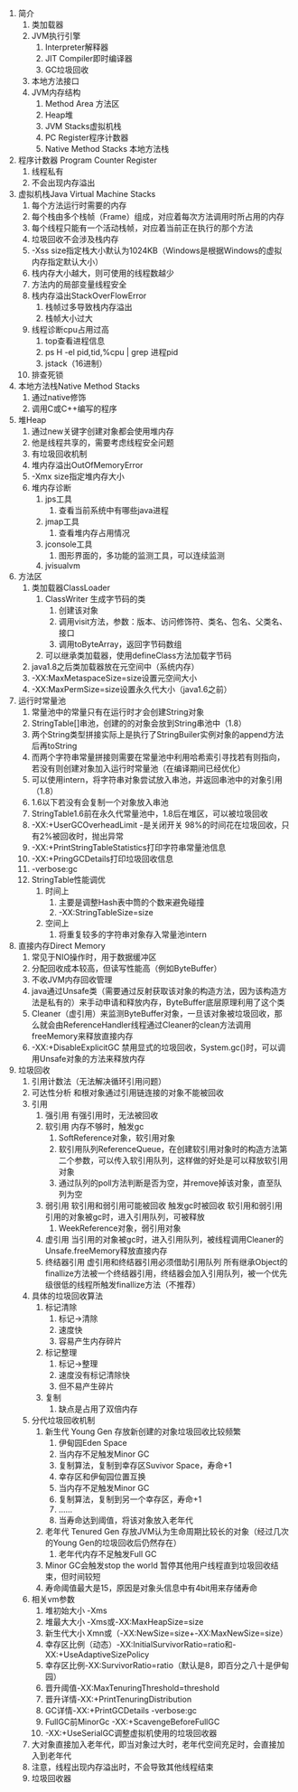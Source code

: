 1. 简介
    1. 类加载器
    2. JVM执行引擎
        1. Interpreter解释器
        2. JIT Compiler即时编译器
        3. GC垃圾回收
    3. 本地方法接口
    4. JVM内存结构
        1. Method Area 方法区
        2. Heap堆
        3. JVM Stacks虚拟机栈
        4. PC Register程序计数器
        5. Native Method Stacks 本地方法栈
2. 程序计数器 Program Counter Register
    1. 线程私有
    2. 不会出现内存溢出
3. 虚拟机栈Java Virtual Machine Stacks
    1. 每个方法运行时需要的内存
    2. 每个栈由多个栈帧（Frame）组成，对应着每次方法调用时所占用的内存
    3. 每个线程只能有一个活动栈帧，对应着当前正在执行的那个方法
    4. 垃圾回收不会涉及栈内存
    5. -Xss size指定栈大小默认为1024KB（Windows是根据Windows的虚拟内存指定默认大小）
    6. 栈内存大小越大，则可使用的线程数越少
    7. 方法内的局部变量线程安全
    8. 栈内存溢出StackOverFlowError
        1. 栈帧过多导致栈内存溢出
        2. 栈帧大小过大
    9. 线程诊断cpu占用过高
        1. top查看进程信息
        2. ps H -el pid,tid,%cpu | grep 进程pid
        3. jstack（16进制）
    10. 排查死锁
4. 本地方法栈Native Method Stacks
    1. 通过native修饰
    2. 调用C或C++编写的程序
5. 堆Heap
    1. 通过new关键字创建对象都会使用堆内存
    2. 他是线程共享的，需要考虑线程安全问题
    3. 有垃圾回收机制
    4. 堆内存溢出OutOfMemoryError
    5. -Xmx size指定堆内存大小
    6. 堆内存诊断
        1. jps工具
            1. 查看当前系统中有哪些java进程
        2. jmap工具
            1. 查看堆内存占用情况
        3. jconsole工具
            1. 图形界面的，多功能的监测工具，可以连续监测
        4. jvisualvm
6. 方法区
    1. 类加载器ClassLoader
        1. ClassWriter 生成字节码的类
            1. 创建该对象
            2. 调用visit方法，参数：版本、访问修饰符、类名、包名、父类名、接口
            3. 调用toByteArray，返回字节码数组
        2. 可以继承类加载器，使用defineClass方法加载字节码
    2. java1.8之后类加载器放在元空间中（系统内存）
    3. -XX:MaxMetaspaceSize=size设置元空间大小
    4. -XX:MaxPermSize=size设置永久代大小（java1.6之前）
7. 运行时常量池
    1. 常量池中的常量只有在运行时才会创建String对象
    2. StringTable[]串池，创建的的对象会放到String串池中（1.8）
    3. 两个String类型拼接实际上是执行了StringBuiler实例对象的append方法后再toString
    4. 而两个字符串常量拼接则需要在常量池中利用哈希索引寻找若有则指向，若没有则创建对象加入运行时常量池（在编译期间已经优化）
    5. 可以使用intern，将字符串对象尝试放入串池，并返回串池中的对象引用（1.8）
    6. 1.6以下若没有会复制一个对象放入串池
    7. StringTable1.6前在永久代常量池中，1.8后在堆区，可以被垃圾回收
    8. -XX:+UserGCOverheadLimit -是关闭开关 98%的时间花在垃圾回收，只有2%被回收时，抛出异常
    9. -XX:+PrintStringTableStatistics打印字符串常量池信息
    10. -XX:+PringGCDetails打印垃圾回收信息
    11. -verbose:gc
    12. StringTable性能调优
        1. 时间上
            1. 主要是调整Hash表中筒的个数来避免碰撞
            2. -XX:StringTableSize=size
        2. 空间上
            1. 将重复较多的字符串对象存入常量池intern
8. 直接内存Direct Memory
    1. 常见于NIO操作时，用于数据缓冲区
    2. 分配回收成本较高，但读写性能高（例如ByteBuffer）
    3. 不收JVM内存回收管理
    4. java通过Unsafe类（需要通过反射获取该对象的构造方法，因为该构造方法是私有的）来手动申请和释放内存，ByteBuffer底层原理利用了这个类
    5. Cleaner（虚引用）来监测ByteBuffer对象，一旦该对象被垃圾回收，那么就会由ReferenceHandler线程通过Cleaner的clean方法调用freeMemory来释放直接内存
    6. -XX:+DisableExplicitGC 禁用显式的垃圾回收，System.gc()时，可以调用Unsafe对象的方法来释放内存
9. 垃圾回收
    1. 引用计数法（无法解决循环引用问题）
    2. 可达性分析 和根对象通过引用链连接的对象不能被回收
    3. 引用
        1. 强引用 有强引用时，无法被回收
        2. 软引用 内存不够时，触发gc
            1. SoftReference对象，软引用对象
            2. 软引用队列ReferenceQueue，在创建软引用对象时的构造方法第二个参数，可以传入软引用队列，这样做的好处是可以释放软引用对象
            3. 通过队列的poll方法判断是否为空，并remove掉该对象，直至队列为空
        3. 弱引用 软引用和弱引用可能被回收 触发gc时被回收 软引用和弱引用引用的对象被gc时，进入引用队列，可被释放
            1. WeekReference对象，弱引用对象
        4. 虚引用 当引用的对象被gc时，进入引用队列，被线程调用Cleaner的Unsafe.freeMemory释放直接内存
        5. 终结器引用 虚引用和终结器引用必须借助引用队列 所有继承Object的finallize方法被一个终结器引用，终结器会加入引用队列，被一个优先级很低的线程所触发finallize方法（不推荐）
    4. 具体的垃圾回收算法
        1. 标记清除
            1. 标记->清除
            2. 速度快
            3. 容易产生内存碎片
        2. 标记整理
            1. 标记->整理
            2. 速度没有标记清除快
            3. 但不易产生碎片
        3. 复制
            1. 缺点是占用了双倍内存
    5. 分代垃圾回收机制
        1. 新生代 Young Gen 存放新创建的对象垃圾回收比较频繁
            1. 伊甸园Eden Space
            2. 当内存不足触发Minor GC
            3. 复制算法，复制到幸存区Suvivor Space，寿命+1
            4. 幸存区和伊甸园位置互换
            5. 当内存不足触发Minor GC
            6. 复制算法，复制到另一个幸存区，寿命+1
            7. ......
            8. 当寿命达到阈值，将该对象放入老年代
        2. 老年代 Tenured Gen 存放JVM认为生命周期比较长的对象（经过几次的Young Gen的垃圾回收后仍然存在）
            1. 老年代内存不足触发Full GC
        3. Minor GC会触发stop the world 暂停其他用户线程直到垃圾回收结束，但时间较短
        4. 寿命阈值最大是15，原因是对象头信息中有4bit用来存储寿命
    6. 相关vm参数
        1. 堆初始大小 -Xms
        2. 堆最大大小 -Xms或-XX:MaxHeapSize=size
        3. 新生代大小 Xmn或（-XX:NewSize=size+-XX:MaxNewSize=size）
        4. 幸存区比例（动态）-XX:InitialSurvivorRatio=ratio和-XX:+UseAdaptiveSizePolicy
        5. 幸存区比例-XX:SurvivorRatio=ratio（默认是8，即百分之八十是伊甸园）
        6. 晋升阈值-XX:MaxTenuringThreshold=threshold
        7. 晋升详情-XX:+PrintTenuringDistribution
        8. GC详情-XX:+PrintGCDetails -verbose:gc
        9. FullGC前MinorGc -XX:+ScavengeBeforeFullGC
        10. -XX:+UseSerialGC调整虚拟机使用的垃圾回收器
    6. 大对象直接加入老年代，即当对象过大时，老年代空间充足时，会直接加入到老年代
    7. 注意，线程出现内存溢出时，不会导致其他线程结束
    8. 垃圾回收器